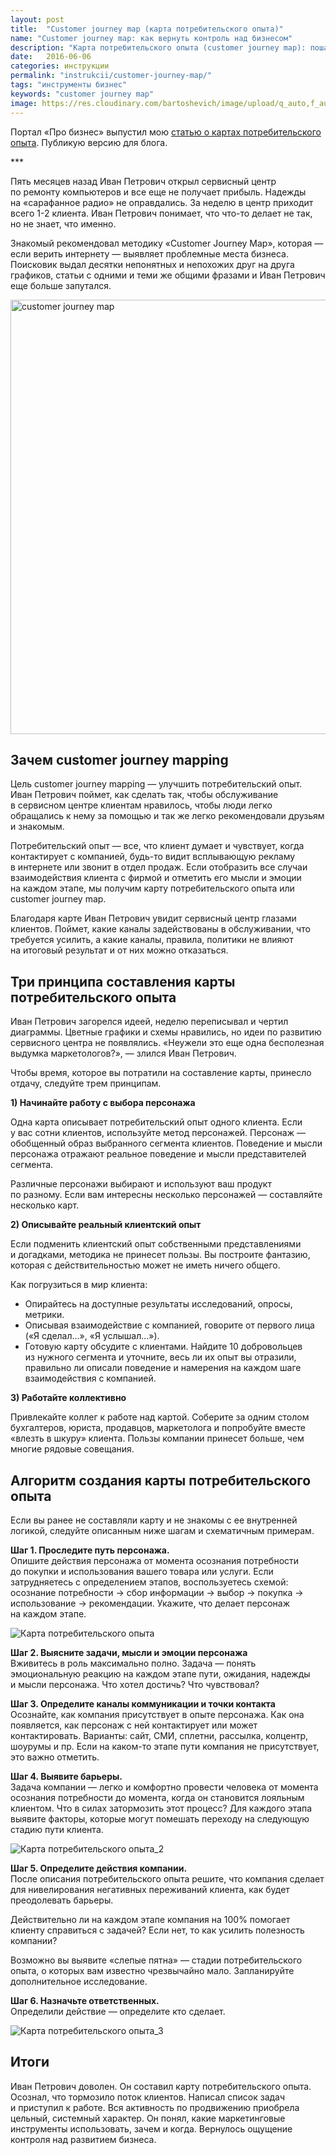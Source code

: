 ```yaml
---
layout: post
title:  "Customer journey map (карта потребительского опыта)"
name: "Customer journey map: как вернуть контроль над бизнесом"
description: "Карта потребительского опыта (customer journey map): пошаговая инструкция по составлению и использованию."
date:   2016-06-06 
categories: инструкции
permalink: "instrukcii/customer-journey-map/"
tags: "инструменты бизнес"
keywords: "customer journey map"
image: https://res.cloudinary.com/bartoshevich/image/upload/q_auto,f_auto/v1546021415/tizers/tizer-22.jpg
---
```


<p>Портал «Про бизнес» выпустил мою <a href="//probusiness.io/tech/2150-kak-vzglyanut-na-rabotu-kompanii-glazami-klientov-chtoby-povysit-prodazhi-metodika-customer-journey-mapping.html">статью о&nbsp;картах потребительского опыта</a>. Публикую версию для блога.</p><!--more-->
<p>***</p>
<p>Пять месяцев назад Иван Петрович открыл сервисный центр по&nbsp;ремонту компьютеров и&nbsp;все еще не&nbsp;получает прибыль. Надежды на&nbsp;«сарафанное радио» не&nbsp;оправдались. За&nbsp;неделю в&nbsp;центр приходит всего <span class="noperenos">1-2 клиента.</span> Иван Петрович понимает, что что-то делает не&nbsp;так, но&nbsp;не&nbsp;знает, что именно.</p>
<p>Знакомый рекомендовал методику «Customer Journey Map», которая&nbsp;— если верить интернету&nbsp;— выявляет проблемные места бизнеса. Поисковик выдал десятки непонятных и&nbsp;непохожих друг на&nbsp;друга графиков, статьи с&nbsp;одними и&nbsp;теми&nbsp;же общими фразами и&nbsp;Иван Петрович еще больше запутался.</p>

<img src="https://res.cloudinary.com/bartoshevich/image/upload/q_auto,f_auto/v1540025196/cjm4.jpg" alt="customer journey map" width="695" height="695" /> 


<h2>Зачем customer journey mapping</h2>
<p>Цель customer journey mapping&nbsp;— улучшить потребительский опыт. Иван Петрович поймет, как сделать так, чтобы обслуживание в&nbsp;сервисном центре клиентам нравилось, чтобы люди легко обращались к&nbsp;нему за&nbsp;помощью и&nbsp;так&nbsp;же легко рекомендовали друзьям и&nbsp;знакомым.</p>
<p>Потребительский опыт&nbsp;— все, что клиент думает и&nbsp;чувствует, когда контактирует с&nbsp;компанией, будь-то видит всплывающую рекламу в&nbsp;интернете или звонит в&nbsp;отдел продаж. Если отобразить все случаи взаимодействия клиента с&nbsp;фирмой и&nbsp;отметить его мысли и&nbsp;эмоции на&nbsp;каждом этапе, мы&nbsp;получим карту потребительского опыта или customer journey map.</p>
<p>Благодаря карте Иван Петрович увидит сервисный центр глазами клиентов. Поймет, какие каналы задействованы в&nbsp;обслуживании, что требуется усилить, а&nbsp;какие каналы, правила, политики не&nbsp;влияют на&nbsp;итоговый результат и&nbsp;от&nbsp;них можно отказаться.</p>
<h2>Три принципа составления карты потребительского опыта</h2>
<p>Иван Петрович загорелся идеей, неделю переписывал и&nbsp;чертил диаграммы. Цветные графики и&nbsp;схемы нравились, но&nbsp;идеи по&nbsp;развитию сервисного центра не&nbsp;появлялись. «Неужели это еще одна бесполезная выдумка маркетологов?»,&nbsp;— злился Иван Петрович. </p>

<p>Чтобы время, которое вы&nbsp;потратили на&nbsp;составление карты, принесло отдачу, следуйте трем принципам.</p>
<p><strong>1) Начинайте работу с&nbsp;выбора персонажа</strong></p>
<p>Одна карта описывает потребительский опыт одного клиента. Если у&nbsp;вас сотни клиентов, используйте метод персонажей. Персонаж&nbsp;— обобщенный образ выбранного сегмента клиентов. Поведение и&nbsp;мысли персонажа отражают реальное поведение и&nbsp;мысли представителей сегмента.</p>
<p>Различные персонажи выбирают и&nbsp;используют ваш продукт по&nbsp;разному. Если вам интересны несколько персонажей&nbsp;— составляйте несколько карт.</p>
<p><strong>2) Описывайте реальный клиентский опыт</strong></p>
<p>Если подменить клиентский опыт собственными представлениями и&nbsp;догадками, методика не&nbsp;принесет пользы. Вы&nbsp;построите фантазию, которая с&nbsp;действительностью может не&nbsp;иметь ничего общего.</p>
<p>Как погрузиться в&nbsp;мир клиента:</p>
<ul>
<li>Опирайтесь на&nbsp;доступные результаты исследований, опросы, метрики.</li>
<li>Описывая взаимодействие с&nbsp;компанией, говорите от&nbsp;первого лица («Я&nbsp;сделал...», «Я&nbsp;услышал...»).</li>
<li>Готовую карту обсудите с&nbsp;клиентами. Найдите 10&nbsp;добровольцев из&nbsp;нужного сегмента и&nbsp;уточните, весь&nbsp;ли их&nbsp;опыт вы&nbsp;отразили, правильно&nbsp;ли описали поведение и&nbsp;намерения на&nbsp;каждом шаге взаимодействия с&nbsp;компанией.</li>
 </ul>
<p><strong>3) Работайте коллективно</strong></p>
<p>Привлекайте коллег к&nbsp;работе над картой. Соберите за&nbsp;одним столом бухгалтеров, юриста, продавцов, маркетолога и&nbsp;попробуйте вместе «влезть в&nbsp;шкуру» клиента. Пользы компании принесет больше, чем многие рядовые совещания.</p>
<h2>Алгоритм создания карты потребительского опыта</h2>
<p>Если вы&nbsp;ранее не&nbsp;составляли карту и&nbsp;не&nbsp;знакомы с&nbsp;ее&nbsp;внутренней логикой, следуйте описанным ниже шагам и&nbsp;схематичным примерам.</p>
<p><strong>Шаг&nbsp;1. Проследите путь персонажа.</strong><br/>
 Опишите действия персонажа от&nbsp;момента осознания потребности до&nbsp;покупки и&nbsp;использования вашего товара или услуги. Если затрудняетесь с&nbsp;определением этапов, воспользуетесь схемой: осознание потребности → сбор информации → выбор → покупка → использование → рекомендации. Укажите, что делает персонаж на&nbsp;каждом этапе.
</p>
<picture> <source srcset="/images/cjm1.webp" type="image/webp"> <img src="/images/cjm1.jpg" alt="Карта потребительского опыта" /></picture>
<p><strong>Шаг&nbsp;2. Выясните задачи, мысли и&nbsp;эмоции персонажа</strong><br/>
 Вживитесь в&nbsp;роль максимально полно. Задача&nbsp;— понять эмоциональную реакцию на&nbsp;каждом этапе пути, ожидания, надежды и&nbsp;мысли персонажа. Что хотел достичь? Что чувствовал?
</p>
<p><strong>Шаг&nbsp;3. Определите каналы коммуникации и&nbsp;точки контакта</strong><br/>
 Осознайте, как компания присутствует в&nbsp;опыте персонажа. Как она появляется, как персонаж с&nbsp;ней контактирует или может контактировать. Варианты: сайт, СМИ, сплетни, рассылка, колцентр, шоурумы и&nbsp;пр. Если на&nbsp;каком-то этапе пути компания не&nbsp;присутствует, это важно отметить.
</p>
<p><strong>Шаг&nbsp;4. Выявите барьеры.</strong><br/>
 Задача компании&nbsp;— легко и&nbsp;комфортно провести человека от&nbsp;момента осознания потребности до&nbsp;момента, когда он&nbsp;становится лояльным клиентом. Что в&nbsp;силах затормозить этот процесс? Для каждого этапа выявите факторы, которые могут помешать переходу на&nbsp;следующую стадию пути клиента.
</p>
<picture> <source srcset="/images/cjm2.webp" type="image/webp"> <img src="/images/cjm2.jpg" alt="Карта потребительского опыта_2" /></picture>
<p><strong>Шаг&nbsp;5. Определите действия компании.</strong><br/>
 После описания потребительского опыта решите, что компания сделает для нивелирования негативных переживаний клиента, как будет преодолевать барьеры.
</p>
<p>Действительно&nbsp;ли на&nbsp;каждом этапе компания на&nbsp;100% помогает клиенту справиться с&nbsp;задачей? Если нет, то&nbsp;как усилить полезность компании?</p>
<p>Возможно вы&nbsp;выявите «слепые пятна»&nbsp;— стадии потребительского опыта, о&nbsp;которых вам известно чрезвычайно мало. Запланируйте дополнительное исследование.</p>
<p><strong>Шаг&nbsp;6. Назначьте ответственных.</strong><br/>
 Определили действие&nbsp;— определите кто сделает.
</p>
<picture> <source srcset="/images/cjm3.webp" type="image/webp"> <img src="/images/cjm3.jpg" alt="Карта потребительского опыта_3" /></picture>
<h2>Итоги</h2>
<p>Иван Петрович доволен. Он&nbsp;составил карту потребительского опыта. Осознал, что тормозило поток клиентов. Написал список задач и&nbsp;приступил к&nbsp;работе. Вся активность по&nbsp;продвижению приобрела цельный, системный характер. Он&nbsp;понял, какие маркетинговые инструменты использовать, зачем и&nbsp;когда. Вернулось ощущение контроля над развитием бизнеса.</p>
